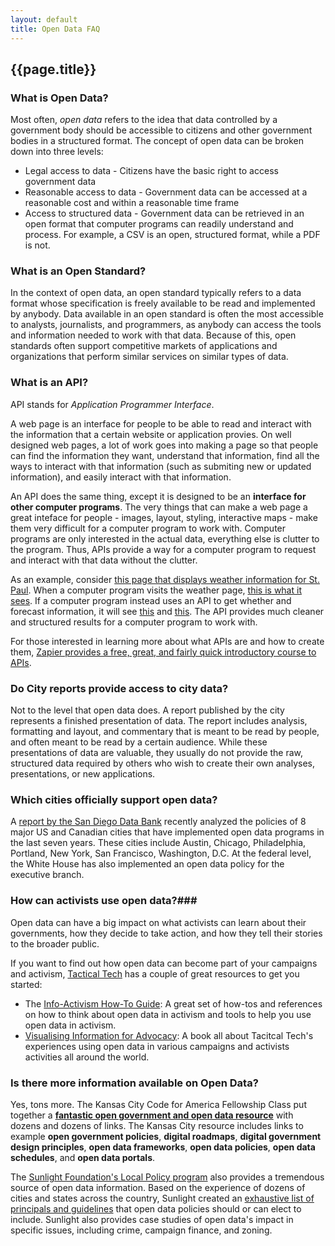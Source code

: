 ```yaml
---
layout: default
title: Open Data FAQ 
---
```


## {{page.title}}

### What is Open Data?

Most often, *open data* refers to the idea that data controlled by a government
body should be accessible to citizens and other government bodies in a
structured format. The concept of open data can be broken down into three
levels:

* Legal access to data - Citizens have the basic right to access government
  data
* Reasonable access to data - Government data can be accessed at a reasonable
  cost and within a reasonable time frame
* Access to structured data - Government data can be retrieved in an open
  format that computer programs can readily understand and process. For
  example, a CSV is an open, structured format, while a PDF is not.

### What is an Open Standard?

In the context of open data, an open standard typically refers to a data format
whose specification is freely available to be read and implemented by anybody.
Data available in an open standard is often the most accessible to analysts,
journalists, and programmers, as anybody can access the tools and information
needed to work with that data. Because of this, open standards often support
competitive markets of applications and organizations that perform similar
services on similar types of data.

### What is an API?

API stands for *Application Programmer Interface*.

A web page is an interface for people to be able to read and interact with
the information that a certain website or application provies. On well designed 
web pages, a lot of work goes into making a page so that people can find the 
information they want, understand that information, find all the ways to 
interact with that information (such as submiting new or updated information), 
and easily interact with that information.

An API does the same thing, except it is designed to be an **interface for
other computer programs**. The very things that can make a web page a great
inteface for people - images, layout, styling, interactive maps - make them
very difficult for a computer program to work with. Computer programs are only
interested in the actual data, everything else is clutter to the program. Thus,
APIs provide a way for a computer program to request and interact with that
data without the clutter.

As an example, consider [this page that displays weather information for St. Paul](http://openweathermap.org/city/5045360).
When a computer program visits the weather page, [this is what it sees](http://pastebin.com/raw.php?i=tqfqF6D5).
If a computer program instead uses an API to get whether and forecast
information, it will see [this](http://api.openweathermap.org/data/2.5/weather?q=St.%20Paul&mode=xml&units=imperial)
and [this](http://api.openweathermap.org/data/2.5/forecast/daily?q=St.%20Paul&mode=xml&units=imperial&cnt=7).
The API provides much cleaner and structured results for a computer program to
work with.

For those interested in learning more about what APIs are and how to create
them, [Zapier provides a free, great, and fairly quick introductory course to APIs](https://zapier.com/blog/free-api-course/).
      
### Do City reports provide access to city data?

Not to the level that open data does. A report published by the city represents
a finished presentation of data. The report includes analysis, formatting and
layout, and commentary that is meant to be read by people, and often meant to
be read by a certain audience. While these presentations of data are valuable,
they usually do not provide the raw, structured data required by others who
wish to create their own analyses, presentations, or new applications.

### Which cities officially support open data?

A [report by the San Diego Data Bank](http://www.sandiegodata.org/reports/municipal-open-data-policies/)
recently analyzed the policies of 8 major US and Canadian cities that have
implemented open data programs in the last seven years. These cities include
Austin, Chicago, Philadelphia, Portland, New York, San Francisco, Washington,
D.C. At the federal level, the White House has also implemented an open data
policy for the  executive branch.

### How can activists use open data?###

Open data can have a big impact on what activists can learn about their governments,
how they decide to take action, and how they tell their stories to the broader
public.

If you want to find out how open data can become part of your campaigns and 
activism, [Tactical Tech](https://tacticaltech.org/) has a couple of great 
resources to get you started:

* The [Info-Activism How-To Guide](https://howto.informationactivism.org/): A
  great set of how-tos and references on how to think about open data in
  activism and tools to help you use open data in activism.
* [Visualising Information for Advocacy](https://visualisingadvocacy.org/): A
  book all about Tacitcal Tech's experiences using open data in various 
  campaigns and activists activities all around the world.

### Is there more information available on Open Data?

Yes, tons more. The Kansas City Code for America Fellowship Class put together 
a [**fantastic open government and open data resource**](http://cfakc.tumblr.com/post/60775247513/digital-innovation-in-government-resources)
with dozens and dozens of links. The Kansas City resource includes links to 
example **open government policies**, **digital roadmaps**, **digital
government design principles**, **open data frameworks**, **open data policies**, **open
data schedules**, and **open data portals**.

The [Sunlight Foundation's Local Policy program](http://sunlightfoundation.com/policy/local/)
also provides a tremendous source of open data information. Based on the
experience of dozens of cities and states across the country, Sunlight created
an [exhaustive list of principals and guidelines](http://sunlightfoundation.com/opendataguidelines/)
that open data policies should or can elect to include. Sunlight also provides
case studies of open data's impact in specific issues, including crime,
campaign finance, and zoning.
